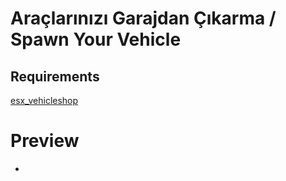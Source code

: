 # Araçlarınızı Garajdan Çıkarma / Spawn Your Vehicle


## Requirements
  <a href="https://github.com/ESX-Org/esx_vehicleshop">esx_vehicleshop</a>

# Preview

<ul> 
  <li>  </li>
  </ul>
